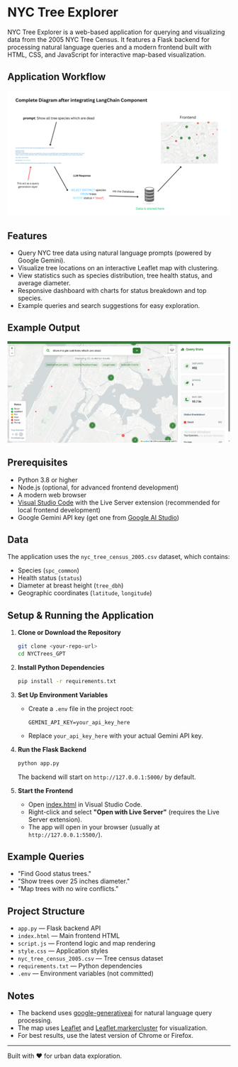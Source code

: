 # NYC Tree Explorer

NYC Tree Explorer is a web-based application for querying and visualizing data from the 2005 NYC Tree Census. It features a Flask backend for processing natural language queries and a modern frontend built with HTML, CSS, and JavaScript for interactive map-based visualization.
## Application Workflow

![NYC Tree Explorer Workflow](workflow.png)

## Features

- Query NYC tree data using natural language prompts (powered by Google Gemini).
- Visualize tree locations on an interactive Leaflet map with clustering.
- View statistics such as species distribution, tree health status, and average diameter.
- Responsive dashboard with charts for status breakdown and top species.
- Example queries and search suggestions for easy exploration.

## Example Output

![Example Output](example_output.png)

## Prerequisites

- Python 3.8 or higher
- Node.js (optional, for advanced frontend development)
- A modern web browser
- [Visual Studio Code](https://code.visualstudio.com/) with the Live Server extension (recommended for local frontend development)
- Google Gemini API key (get one from [Google AI Studio](https://aistudio.google.com/app/apikey))

## Data

The application uses the `nyc_tree_census_2005.csv` dataset, which contains:
- Species (`spc_common`)
- Health status (`status`)
- Diameter at breast height (`tree_dbh`)
- Geographic coordinates (`latitude`, `longitude`)

## Setup & Running the Application

1. **Clone or Download the Repository**

   ```sh
   git clone <your-repo-url>
   cd NYCTrees_GPT
   ```

2. **Install Python Dependencies**

   ```sh
   pip install -r requirements.txt
   ```

3. **Set Up Environment Variables**

   - Create a `.env` file in the project root:
     ```
     GEMINI_API_KEY=your_api_key_here
     ```
   - Replace `your_api_key_here` with your actual Gemini API key.

4. **Run the Flask Backend**

   ```sh
   python app.py
   ```

   The backend will start on `http://127.0.0.1:5000/` by default.

5. **Start the Frontend**

   - Open [index.html](index.html) in Visual Studio Code.
   - Right-click and select **"Open with Live Server"** (requires the Live Server extension).
   - The app will open in your browser (usually at `http://127.0.0.1:5500/`).

## Example Queries

- "Find Good status trees."
- "Show trees over 25 inches diameter."
- "Map trees with no wire conflicts."

## Project Structure

- `app.py` — Flask backend API
- `index.html` — Main frontend HTML
- `script.js` — Frontend logic and map rendering
- `style.css` — Application styles
- `nyc_tree_census_2005.csv` — Tree census dataset
- `requirements.txt` — Python dependencies
- `.env` — Environment variables (not committed)

## Notes

- The backend uses [google-generativeai](https://pypi.org/project/google-generativeai/) for natural language query processing.
- The map uses [Leaflet](https://leafletjs.com/) and [Leaflet.markercluster](https://github.com/Leaflet/Leaflet.markercluster) for visualization.
- For best results, use the latest version of Chrome or Firefox.

---

Built with ❤️ for urban data exploration.
